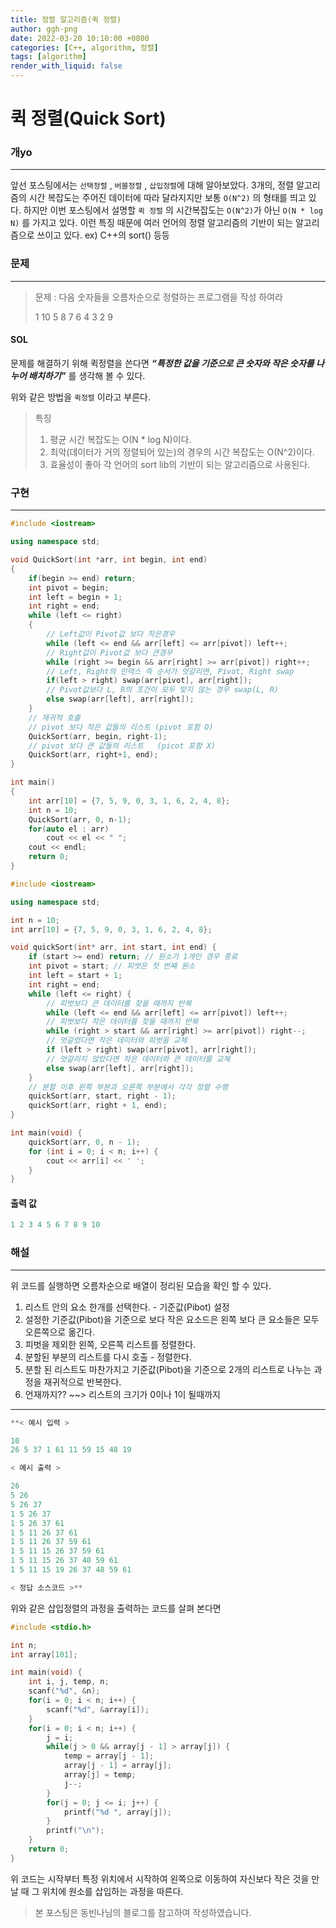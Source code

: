 ```yaml
---
title: 정렬 알고리즘(퀵 정렬)
author: ggh-png
date: 2022-03-20 10:10:00 +0800
categories: [C++, algorithm, 정렬]
tags: [algorithm]
render_with_liquid: false
---
```




# 퀵 정렬(Quick Sort)

### 개yo

---

앞선 포스팅에서는  `선택정렬` , `버블정렬` , `삽입정렬`에 대해 알아보았다. 3개의, 정렬 알고리즘의 시간 복잡도는 주어진 데이터에 따라 달라지지만 보통 `O(N^2)` 의 형태를 띄고 있다. 하지만 이번 포스팅에서 설명할 `퀵 정렬`  의 시간복잡도는 `O(N^2)`가 아닌 `O(N * log N)` 를 가지고 있다. 이런 특징 때문에 여러 언어의 정렬 알고리즘의 기반이 되는 알고리즘으로 쓰이고 있다. ex) C++의  sort() 등등

### 문제

---

> 문제 : 다음 숫자들을 오름차순으로 정렬하는 프로그램을 작성 하여라
> 
> 
> 1 10 5 8 7 6 4 3 2 9 
> 

#### SOL  

문제를 해결하기 위해 퀵정렬을 쓴다면 ***“특정한 값을 기준으로 큰 숫자와 작은 숫자를 나누어 배치하기”***  를 생각해 볼 수 있다. 

위와 같은 방법을 `퀵정렬` 이라고 부른다.

   

> 특징
> 
> 1. 평균 시간 복잡도는 O(N * log N)이다.   
> 2. 최악(데이터가 거의 정렬되어 있는)의 경우의 시간 복잡도는 O(N^2)이다. 
> 3. 효율성이 좋아  각 언어의 sort lib의 기반이 되는 알고리즘으로 사용된다. 

### 구현

---

```cpp
#include <iostream>

using namespace std; 

void QuickSort(int *arr, int begin, int end)
{
    if(begin >= end) return;
    int pivot = begin;
    int left = begin + 1;
    int right = end;
    while (left <= right)
    {
        // Left값이 Pivot값 보다 작은경우 
        while (left <= end && arr[left] <= arr[pivot]) left++;
        // Right값이 Pivot값 보다 큰경우 
        while (right >= begin && arr[right] >= arr[pivot]) right++; 
        // Left, Right의 인덱스 즉 순서가 엇갈리면, Pivot, Right swap
        if(left > right) swap(arr[pivot], arr[right]);
        // Pivot값보다 L, R의 조건이 모두 맞지 않는 경우 swap(L, R)
        else swap(arr[left], arr[right]);
    }
    // 재귀적 호출 
    // pivot 보다 작은 값들의 리스트 (pivot 포함 O)
    QuickSort(arr, begin, right-1); 
    // pivot 보다 큰 값들의 리스트   (picot 포함 X)
    QuickSort(arr, right+1, end);
}

int main()
{
    int arr[10] = {7, 5, 9, 0, 3, 1, 6, 2, 4, 8};
    int n = 10;
    QuickSort(arr, 0, n-1);
    for(auto el : arr)
        cout << el << " ";
    cout << endl;
    return 0;
}
```

```cpp
#include <iostream>

using namespace std;

int n = 10;
int arr[10] = {7, 5, 9, 0, 3, 1, 6, 2, 4, 8};

void quickSort(int* arr, int start, int end) {
    if (start >= end) return; // 원소가 1개인 경우 종료
    int pivot = start; // 피벗은 첫 번째 원소
    int left = start + 1;
    int right = end;
    while (left <= right) {
        // 피벗보다 큰 데이터를 찾을 때까지 반복
        while (left <= end && arr[left] <= arr[pivot]) left++;
        // 피벗보다 작은 데이터를 찾을 때까지 반복
        while (right > start && arr[right] >= arr[pivot]) right--;
        // 엇갈렸다면 작은 데이터와 피벗을 교체
        if (left > right) swap(arr[pivot], arr[right]);
        // 엇갈리지 않았다면 작은 데이터와 큰 데이터를 교체
        else swap(arr[left], arr[right]);
    }
    // 분할 이후 왼쪽 부분과 오른쪽 부분에서 각각 정렬 수행
    quickSort(arr, start, right - 1);
    quickSort(arr, right + 1, end);
}

int main(void) {
    quickSort(arr, 0, n - 1);
    for (int i = 0; i < n; i++) {
        cout << arr[i] << ' ';
    }
}
```

#### 출력 값

```cpp
1 2 3 4 5 6 7 8 9 10
```

### 해설

---

위 코드를 실행하면 오름차순으로 배열이 정리된 모습을 확인 할 수 있다. 

1. 리스트 안의 요소 한개를 선택한다. - 기준값(Pibot) 설정 
2. 설정한 기준값(Pibot)을 기준으로 보다 작은 요소드은 왼쪽 보다 큰 요소들은 모두 오른쪽으로 옮긴다. 
3. 피벗을 제외한 왼쪽, 오른쪽 리스트를 정렬한다. 
4. 분할된 부분의 리스트를 다시 호출 - 정렬한다. 
5. 분할 된 리스트도 마찬가지고 기준값(Pibot)을 기준으로 2개의 리스트로 나누는 과정을 재귀적으로 반복한다.
6. 언재까지?? ~~> 리스트의 크기가 0이나 1이 될때까지 

 

---

```cpp
**< 예시 입력 >

10
26 5 37 1 61 11 59 15 48 19

< 예시 출력 >

26 
5 26 
5 26 37 
1 5 26 37 
1 5 26 37 61 
1 5 11 26 37 61 
1 5 11 26 37 59 61 
1 5 11 15 26 37 59 61 
1 5 11 15 26 37 48 59 61 
1 5 11 15 19 26 37 48 59 61

< 정답 소스코드 >**
```

위와 같은 삽입정렬의 과정을 출력하는 코드를 살펴 본다면 

```cpp
#include <stdio.h>

int n;
int array[101];

int main(void) {
	int i, j, temp, n;
	scanf("%d", &n);
	for(i = 0; i < n; i++) {
		scanf("%d", &array[i]);
	}
	for(i = 0; i < n; i++) {
		j = i;
		while(j > 0 && array[j - 1] > array[j]) {
			temp = array[j - 1];
			array[j - 1] = array[j];
			array[j] = temp;
			j--;
		}
		for(j = 0; j <= i; j++) {
			printf("%d ", array[j]);
		}
		printf("\n");
	}
	return 0;
}
```

위 코드는 시작부터 특정 위치에서 시작하여 왼쪽으로 이동하여 자신보다 작은 것을 만날 때 그 위치에 원소를 삽입하는 과정을 따른다. 

> 본 포스팅은 동빈나님의 블로그를 참고하여 작성하였습니다.
>